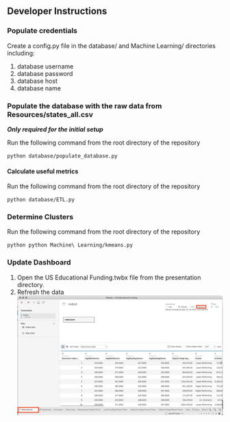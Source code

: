 ## Developer Instructions

### Populate credentials

Create a config.py file in the database/ and Machine Learning/ directories including:
1. database username
2. database password
3. database host
4. database name

### Populate the database with the raw data from Resources/states_all.csv

***Only required for the initial setup***

Run the following command from the root directory of the repository
```
python database/populate_database.py
```

#### Calculate useful metrics

Run the following command from the root directory of the repository
```
python database/ETL.py
```

### Determine Clusters

Run the following command from the root directory of the repository
```
python python Machine\ Learning/kmeans.py
```

### Update Dashboard

1. Open the US Educational Funding.twbx file from the presentation directory.
2. Refresh the data
![tableau refresh](Resources/Images/tableau_refresh.png)
